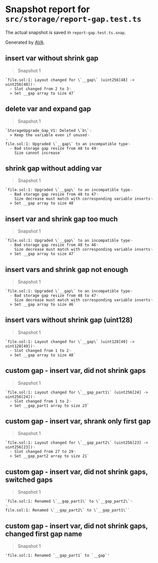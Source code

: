 # Snapshot report for `src/storage/report-gap.test.ts`

The actual snapshot is saved in `report-gap.test.ts.snap`.

Generated by [AVA](https://avajs.dev).

## insert var without shrink gap

> Snapshot 1

    `file.sol:1: Layout changed for \`__gap\` (uint256[48] -> uint256[48])␊
      - Slot changed from 2 to 3␊
      > Set __gap array to size 47`

## delete var and expand gap

> Snapshot 1

    `StorageUpgrade_Gap_V1: Deleted \`b\`␊
      > Keep the variable even if unused␊
    ␊
    file.sol:1: Upgraded \`__gap\` to an incompatible type␊
      - Bad storage gap resize from 48 to 49␊
        Size cannot increase`

## shrink gap without adding var

> Snapshot 1

    `file.sol:1: Upgraded \`__gap\` to an incompatible type␊
      - Bad storage gap resize from 48 to 47␊
        Size decrease must match with corresponding variable inserts␊
      > Set __gap array to size 48`

## insert var and shrink gap too much

> Snapshot 1

    `file.sol:1: Upgraded \`__gap\` to an incompatible type␊
      - Bad storage gap resize from 48 to 46␊
        Size decrease must match with corresponding variable inserts␊
      > Set __gap array to size 47`

## insert vars and shrink gap not enough

> Snapshot 1

    `file.sol:1: Upgraded \`__gap\` to an incompatible type␊
      - Bad storage gap resize from 48 to 47␊
        Size decrease must match with corresponding variable inserts␊
      > Set __gap array to size 46`

## insert vars without shrink gap (uint128)

> Snapshot 1

    `file.sol:1: Layout changed for \`__gap\` (uint128[49] -> uint128[49])␊
      - Slot changed from 1 to 2␊
      > Set __gap array to size 48`

## custom gap - insert var, did not shrink gaps

> Snapshot 1

    `file.sol:1: Layout changed for \`__gap_part1\` (uint256[24] -> uint256[24])␊
      - Slot changed from 1 to 2␊
      > Set __gap_part1 array to size 23`

## custom gap - insert var, shrank only first gap

> Snapshot 1

    `file.sol:1: Layout changed for \`__gap_part2\` (uint256[23] -> uint256[23])␊
      - Slot changed from 27 to 29␊
      > Set __gap_part2 array to size 21`

## custom gap - insert var, did not shrink gaps, switched gaps

> Snapshot 1

    `file.sol:1: Renamed \`__gap_part1\` to \`__gap_part2\`␊
    ␊
    file.sol:1: Renamed \`__gap_part2\` to \`__gap_part1\``

## custom gap - insert var, did not shrink gaps, changed first gap name

> Snapshot 1

    'file.sol:1: Renamed `__gap_part1` to `__gap`'
